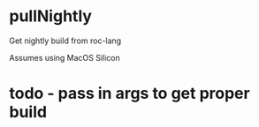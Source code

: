 # pullNightly
 Get nightly build from roc-lang

 Assumes using MacOS Silicon

 # todo - pass in args to get proper build
